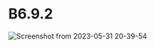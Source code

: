 # B6.9.2
![Screenshot from 2023-05-31 20-39-54](https://github.com/SaptArm/B6.9.2/assets/129938847/eb3909a4-8f16-4526-9777-b764d70976a9)
